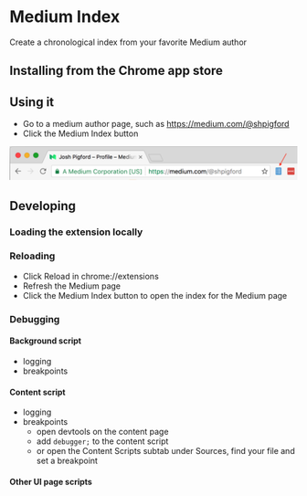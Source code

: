 # Medium Index

Create a chronological index from your favorite Medium author

## Installing from the Chrome app store

## Using it

- Go to a medium author page, such as https://medium.com/@shpigford
- Click the Medium Index button

![Medium Index Button](medium-index-button.png?raw=true)


## Developing

### Loading the extension locally

### Reloading

- Click Reload in chrome://extensions
- Refresh the Medium page
- Click the Medium Index button to open the index for the Medium page

### Debugging

#### Background script

- logging
- breakpoints

#### Content script

- logging
- breakpoints
    - open devtools on the content page
    - add `debugger;` to the content script
    - or open the Content Scripts subtab under Sources, find your file and set a breakpoint

#### Other UI page scripts

